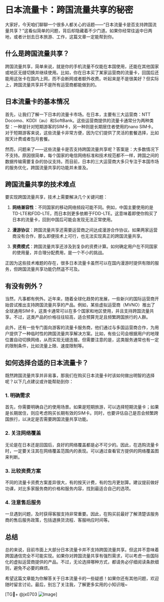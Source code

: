 # 日本流量卡：跨国流量共享的秘密

大家好，今天咱们聊聊一个很多人都关心的话题——“日本流量卡是否支持跨国流量共享？”这看似简单的问题，背后却隐藏着不少门道。如果你经常往返中日两地，或者计划去日本旅游、工作，这篇文章一定能帮到你。

## 什么是跨国流量共享？

跨国流量共享，简单来说，就是你的手机流量不仅能在本国使用，还能在其他国家或地区无缝切换并继续使用。比如，你在日本买了某家运营商的流量卡，回国后还能用这张卡在国内上网，而不会断网或者额外收费。听起来是不是很美好？但实际上，跨国流量共享并不是所有运营商都能做到的。

## 日本流量卡的基本情况

首先，让我们了解一下日本的流量卡市场。在日本，主要有三大运营商：NTT Docomo、KDDI（au）和SoftBank。这些运营商提供的流量卡通常分为两种类型：一种是针对短期游客的SIM卡，另一种则是长期居住者使用的nano SIM卡。对于短期游客来说，这些流量卡非常方便，因为它们提供了灵活的套餐选择，比如按天计费或者包月套餐。

然而，问题来了——这些流量卡是否支持跨国流量共享呢？答案是：大多数情况下不支持。原因很简单，每个国家的电信网络标准和技术规范都不一样，跨国之间的数据传输需要复杂的协议支持。而目前，日本的三大运营商大多只专注于本国市场的服务优化，跨国流量共享的功能并未普及。

## 跨国流量共享的技术难点

要实现跨国流量共享，技术上需要解决几个关键问题：

1. **网络兼容性**：不同国家的移动网络频段可能不同。例如，中国主要使用的是TD-LTE和FDD-LTE，而日本则更多依赖于FDD-LTE。这意味着即使你购买了日本的流量卡，回到中国后可能会发现无法正常使用。

2. **漫游协议**：跨国流量共享还需要运营商之间达成漫游合作协议。如果两家运营商没有合作，那么即便技术上可行，也无法实现真正的跨国流量共享。

3. **资费模式**：跨国流量共享还涉及到复杂的资费计算。如何确定用户在不同国家的使用量，并合理分配费用，是一个不小的挑战。

正因为这些技术难题的存在，很多日本流量卡虽然可以在国内漫游时提供有限的服务，但跨国流量共享功能仍然遥不可及。

## 有没有例外？

当然，凡事都有例外。近年来，随着全球化趋势的发展，一些新兴的国际运营商开始尝试推出支持跨国流量共享的产品。例如，某些虚拟运营商（MVNO）推出了全球通用SIM卡，这类卡通常可以在多个国家和地区使用，并且支持跨国流量共享。不过，这类产品的价格往往较高，适合预算充足且频繁跨国旅行的人群。

此外，还有一些专门面向游客的流量卡服务商，他们通过与多国运营商合作，为用户提供了一种临时性的跨国流量共享解决方案。比如，有些公司会根据用户的地理位置自动切换网络，从而实现无缝连接。但需要注意的是，这类服务通常也有一定的限制条件，比如流量上限、速度限制等。

## 如何选择合适的日本流量卡？

既然跨国流量共享并非易事，那我们在购买日本流量卡时该如何做出明智的选择呢？以下几点建议或许能帮助到你：

### 1. 明确需求
首先，你需要明确自己的使用场景。如果是短期旅游，可以选择短期流量卡；如果是长期居住，则应考虑购买长期有效的SIM卡。同时，也要评估自己是否会频繁跨国旅行，以决定是否需要跨国流量共享功能。

### 2. 关注网络覆盖
无论是在日本还是回国后，良好的网络覆盖都是必不可少的。因此，在选购流量卡时，一定要关注其在网络覆盖范围内的表现。可以通过查看官方提供的网络覆盖图来判断。

### 3. 比较资费方案
不同的流量卡资费方案差异很大，有的按天计费，有的包月更划算。建议提前做好功课，对比多家服务商的价格和服务内容，找到最适合自己的选项。

### 4. 注意售后服务
一旦遇到问题，及时获得客服支持非常重要。因此，在购买前最好了解清楚该服务商的售后服务政策，包括退换货流程、客服响应时间等。

## 总结

总的来说，目前市面上大部分日本流量卡并不支持跨国流量共享。但这并不意味着跨国通信完全不可能实现。如果你对跨国流量共享有强烈需求，可以考虑一些国际化的虚拟运营商提供的产品。不过，无论选择哪种方式，都请务必仔细阅读条款细则，避免不必要的麻烦。

希望这篇文章能为你解答关于日本流量卡的一些疑惑！如果你还有其他问题，欢迎随时留言讨论。最后，别忘了关注我，了解更多实用的小知识哦~

[TG💪+ @jx0703 ![Image](https://github.com/user-attachments/assets/dbca1d08-cadb-493c-b0ec-ad6f7a83f270)]